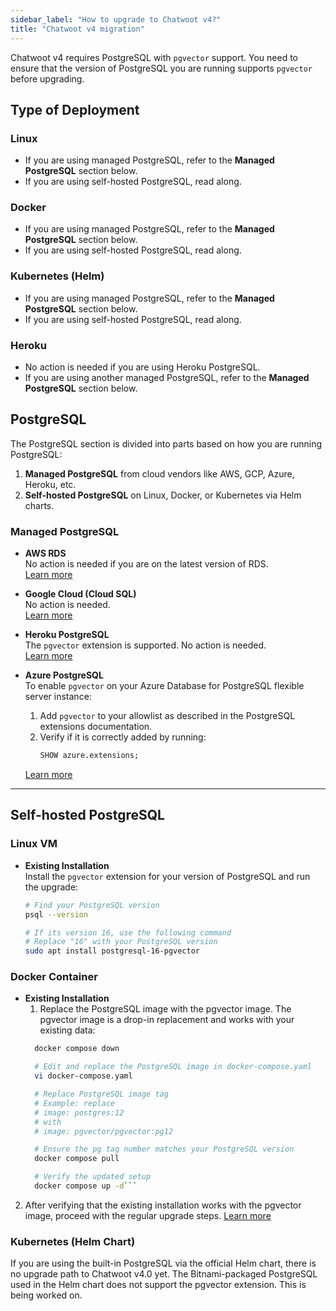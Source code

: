 ```yaml
---
sidebar_label: "How to upgrade to Chatwoot v4?"
title: "Chatwoot v4 migration"
---
```


Chatwoot v4 requires PostgreSQL with `pgvector` support. You need to ensure that the version of PostgreSQL you are running supports `pgvector` before upgrading.

## Type of Deployment

### Linux
- If you are using managed PostgreSQL, refer to the **Managed PostgreSQL** section below.
- If you are using self-hosted PostgreSQL, read along.

### Docker
- If you are using managed PostgreSQL, refer to the **Managed PostgreSQL** section below.
- If you are using self-hosted PostgreSQL, read along.

### Kubernetes (Helm)
- If you are using managed PostgreSQL, refer to the **Managed PostgreSQL** section below.
- If you are using self-hosted PostgreSQL, read along.

### Heroku
- No action is needed if you are using Heroku PostgreSQL.
- If you are using another managed PostgreSQL, refer to the **Managed PostgreSQL** section below.

## PostgreSQL

The PostgreSQL section is divided into parts based on how you are running PostgreSQL:
1. **Managed PostgreSQL** from cloud vendors like AWS, GCP, Azure, Heroku, etc.
2. **Self-hosted PostgreSQL** on Linux, Docker, or Kubernetes via Helm charts.

### Managed PostgreSQL

- **AWS RDS**  
  No action is needed if you are on the latest version of RDS.  
  [Learn more](https://aws.amazon.com/about-aws/whats-new/2023/10/amazon-rds-postgresql-pgvector-hnsw-indexing/)

- **Google Cloud (Cloud SQL)**  
  No action is needed.  
  [Learn more](https://cloud.google.com/blog/products/databases/using-pgvector-llms-and-langchain-with-google-cloud-databases)

- **Heroku PostgreSQL**  
  The `pgvector` extension is supported. No action is needed.  
  [Learn more](https://devcenter.heroku.com/articles/pgvector-heroku-postgres)

- **Azure PostgreSQL**  
  To enable `pgvector` on your Azure Database for PostgreSQL flexible server instance:
  1. Add `pgvector` to your allowlist as described in the PostgreSQL extensions documentation.
  2. Verify if it is correctly added by running:
     ```sql
     SHOW azure.extensions;
     ```  
  [Learn more](https://learn.microsoft.com/en-us/azure/postgresql/flexible-server/how-to-use-pgvector#enable-extension)

---

## Self-hosted PostgreSQL

### Linux VM

- **Existing Installation**  
  Install the `pgvector` extension for your version of PostgreSQL and run the upgrade:
  ```bash
  # Find your PostgreSQL version
  psql --version

  # If its version 16, use the following command
  # Replace "16" with your PostgreSQL version
  sudo apt install postgresql-16-pgvector
  ```

### Docker Container

- **Existing Installation**  
  1. Replace the PostgreSQL image with the pgvector image. The pgvector image is a drop-in replacement and works with your existing data:
  ```bash
    docker compose down

    # Edit and replace the PostgreSQL image in docker-compose.yaml
    vi docker-compose.yaml

    # Replace PostgreSQL image tag
    # Example: replace
    # image: postgres:12
    # with
    # image: pgvector/pgvector:pg12

    # Ensure the pg tag number matches your PostgreSQL version
    docker compose pull

    # Verify the updated setup
    docker compose up -d```

 2. After verifying that the existing installation works with the pgvector image, proceed with the regular upgrade steps.
 [Learn more](https://www.chatwoot.com/docs/self-hosted/deployment/upgrade#docker)

### Kubernetes (Helm Chart)

   If you are using the built-in PostgreSQL via the official Helm chart, there is no upgrade path to Chatwoot v4.0 yet. The Bitnami-packaged PostgreSQL used in the Helm chart does not support the pgvector extension. This is being worked on.
